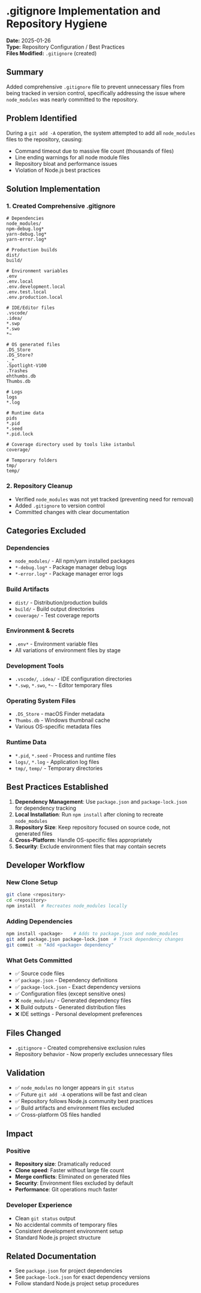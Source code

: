 # .gitignore Implementation and Repository Hygiene

**Date:** 2025-01-26  
**Type:** Repository Configuration / Best Practices  
**Files Modified:** `.gitignore` (created)  

## Summary

Added comprehensive `.gitignore` file to prevent unnecessary files from being tracked in version control, specifically addressing the issue where `node_modules` was nearly committed to the repository.

## Problem Identified

During a `git add -A` operation, the system attempted to add all `node_modules` files to the repository, causing:
- Command timeout due to massive file count (thousands of files)
- Line ending warnings for all node module files
- Repository bloat and performance issues
- Violation of Node.js best practices

## Solution Implementation

### 1. Created Comprehensive .gitignore

```gitignore
# Dependencies
node_modules/
npm-debug.log*
yarn-debug.log*
yarn-error.log*

# Production builds
dist/
build/

# Environment variables
.env
.env.local
.env.development.local
.env.test.local
.env.production.local

# IDE/Editor files
.vscode/
.idea/
*.swp
*.swo
*~

# OS generated files
.DS_Store
.DS_Store?
._*
.Spotlight-V100
.Trashes
ehthumbs.db
Thumbs.db

# Logs
logs
*.log

# Runtime data
pids
*.pid
*.seed
*.pid.lock

# Coverage directory used by tools like istanbul
coverage/

# Temporary folders
tmp/
temp/
```

### 2. Repository Cleanup

- Verified `node_modules` was not yet tracked (preventing need for removal)
- Added `.gitignore` to version control
- Committed changes with clear documentation

## Categories Excluded

### Dependencies
- `node_modules/` - All npm/yarn installed packages
- `*-debug.log*` - Package manager debug logs
- `*-error.log*` - Package manager error logs

### Build Artifacts
- `dist/` - Distribution/production builds
- `build/` - Build output directories
- `coverage/` - Test coverage reports

### Environment & Secrets
- `.env*` - Environment variable files
- All variations of environment files by stage

### Development Tools
- `.vscode/`, `.idea/` - IDE configuration directories
- `*.swp`, `*.swo`, `*~` - Editor temporary files

### Operating System Files
- `.DS_Store` - macOS Finder metadata
- `Thumbs.db` - Windows thumbnail cache
- Various OS-specific metadata files

### Runtime Data
- `*.pid`, `*.seed` - Process and runtime files
- `logs/`, `*.log` - Application log files
- `tmp/`, `temp/` - Temporary directories

## Best Practices Established

1. **Dependency Management**: Use `package.json` and `package-lock.json` for dependency tracking
2. **Local Installation**: Run `npm install` after cloning to recreate `node_modules`
3. **Repository Size**: Keep repository focused on source code, not generated files
4. **Cross-Platform**: Handle OS-specific files appropriately
5. **Security**: Exclude environment files that may contain secrets

## Developer Workflow

### New Clone Setup
```bash
git clone <repository>
cd <repository>
npm install  # Recreates node_modules locally
```

### Adding Dependencies
```bash
npm install <package>    # Adds to package.json and node_modules
git add package.json package-lock.json  # Track dependency changes
git commit -m "Add <package> dependency"
```

### What Gets Committed
- ✅ Source code files
- ✅ `package.json` - Dependency definitions
- ✅ `package-lock.json` - Exact dependency versions
- ✅ Configuration files (except sensitive ones)
- ❌ `node_modules/` - Generated dependency files
- ❌ Build outputs - Generated distribution files
- ❌ IDE settings - Personal development preferences

## Files Changed

- `.gitignore` - Created comprehensive exclusion rules
- Repository behavior - Now properly excludes unnecessary files

## Validation

- ✅ `node_modules` no longer appears in `git status`
- ✅ Future `git add -A` operations will be fast and clean
- ✅ Repository follows Node.js community best practices
- ✅ Build artifacts and environment files excluded
- ✅ Cross-platform OS files handled

## Impact

### Positive
- **Repository size**: Dramatically reduced
- **Clone speed**: Faster without large file count
- **Merge conflicts**: Eliminated on generated files
- **Security**: Environment files excluded by default
- **Performance**: Git operations much faster

### Developer Experience
- Clean `git status` output
- No accidental commits of temporary files
- Consistent development environment setup
- Standard Node.js project structure

## Related Documentation

- See `package.json` for project dependencies
- See `package-lock.json` for exact dependency versions
- Follow standard Node.js project setup procedures